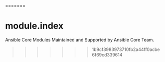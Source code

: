 
=======
# module.index
Ansible Core Modules Maintained and Supported by Ansible Core Team.
>>>>>>> 1b9cf3983973710fb2a44ff0acbe6f69cd339614

